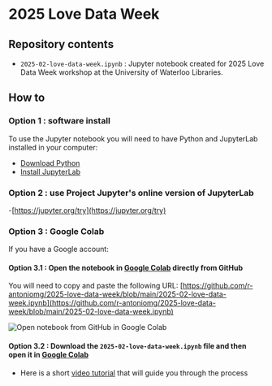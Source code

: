 # 2025 Love Data Week

## Repository contents
- `2025-02-love-data-week.ipynb` : Jupyter notebook created for 2025 Love Data Week workshop at the University of Waterloo Libraries.

## How to

### Option 1 : software install
To use the Jupyter notebook you will need to have Python and JupyterLab installed in your computer:
- [Download Python](https://www.python.org/)
- [Install JupyterLab](https://jupyter.org/install)

### Option 2 : use Project Jupyter's online version of JupyterLab

-[https://jupyter.org/try](https://jupyter.org/try)

### Option 3 : Google Colab

If you have a Google account:

#### Option 3.1 : Open the notebook in [Google Colab](https://colab.research.google.com/) directly from GitHub
You will need to copy and paste the following URL:
[https://github.com/r-antoniomg/2025-love-data-week/blob/main/2025-02-love-data-week.ipynb](https://github.com/r-antoniomg/2025-love-data-week/blob/main/2025-02-love-data-week.ipynb)

![Open notebook from GitHub in Google Colab](https://github.com/user-attachments/assets/c3136c51-e50e-49f0-b6ec-1e4e27ce2105)

#### Option 3.2 : Download the `2025-02-love-data-week.ipynb` file and then open it in [Google Colab](https://colab.research.google.com/)

- Here is a short [video tutorial](https://youtu.be/R3sKKvMCwTo?si=5Ox2YZAKC90kNqDJ) that will guide you through the process
